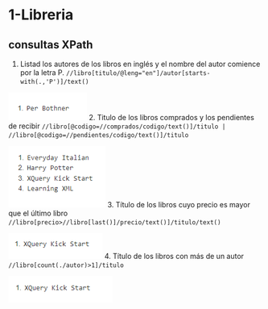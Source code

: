 # 1-Libreria
## consultas XPath
1. Listad los autores de los libros en inglés y el nombre del autor comience por la
letra P.
`//libro[titulo/@leng="en"]/autor[starts-with(.,'P')]/text()`

 ![](images/1.PNG)
2. Titulo de los libros comprados y los pendientes de recibir
`//libro[@codigo=//comprados/codigo/text()]/titulo | //libro[@codigo=//pendientes/codigo/text()]/titulo`

 ![](images/2.PNG)
3. Título de los libros cuyo precio es mayor que el último libro
`//libro[precio>//libro[last()]/precio/text()]/titulo/text()`

 ![](images/3.PNG)
4. Título de los libros con más de un autor
`//libro[count(./autor)>1]/titulo`

 ![](images/4.PNG)